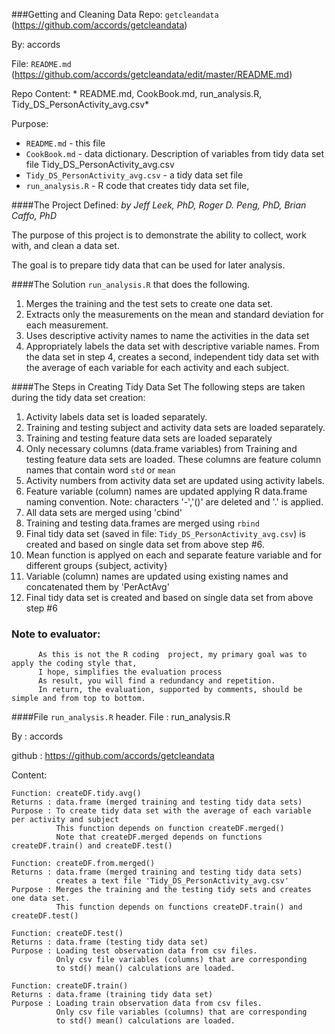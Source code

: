 ###Getting and Cleaning Data
 Repo: `getcleandata` (https://github.com/accords/getcleandata)
 
 By: accords
 
 File: `README.md` (https://github.com/accords/getcleandata/edit/master/README.md)
 
 Repo Content: * README.md, CookBook.md, run_analysis.R, Tidy_DS_PersonActivity_avg.csv*
 
 Purpose:
  * `README.md` - this file
  * `CookBook.md` - data dictionary. Description of variables from tidy data set file Tidy_DS_PersonActivity_avg.csv
  * `Tidy_DS_PersonActivity_avg.csv` - a tidy data set file
  * `run_analysis.R` - R code that creates tidy data set file, 

####The Project
Defined: *by Jeff Leek, PhD, Roger D. Peng, PhD, Brian Caffo, PhD*

The purpose of this project is to demonstrate the ability to collect, work with, and clean a data set. 

The goal is to prepare tidy data that can be used for later analysis. 

####The Solution
`run_analysis.R` that does the following. 

  1. Merges the training and the test sets to create one data set.
  2. Extracts only the measurements on the mean and standard deviation for each measurement. 
  3. Uses descriptive activity names to name the activities in the data set
  4. Appropriately labels the data set with descriptive variable names. 
From the data set in step 4, creates a second, independent tidy data set with the average of each variable for each activity and each subject.

####The Steps in Creating Tidy Data Set
The following steps are taken during the tidy data set creation:
  1. Activity labels data set is loaded separately.
  2. Training and testing subject and activity data sets are loaded separately.
  3. Training and testing feature data sets are loaded separately
  4. Only necessary columns (data.frame variables) from Training and testing feature data sets are loaded. These columns are feature column names that contain word `std` or `mean`
  5.  Activity numbers from activity data set are updated using activity labels.
  6.  Feature variable (column) names are updated applying R data.frame naming convention. Note: characters '-','()' are deleted and '.' is applied.
  7.  All data sets are merged using 'cbind'
  8.  Training and testing data.frames are merged using `rbind`
  9.  Final tidy data set (saved in file: `Tidy_DS_PersonActivity_avg.csv`) is created and based on single data set from above step #6.
  10.  Mean function is applyed on each and separate feature variable and for different groups {subject, activity}
  11.  Variable (column) names are updated using existing names and concatenated them by 'PerActAvg'
  12.  Final tidy data set is created and based on single data set from above step #6

### Note to evaluator:
          As this is not the R coding  project, my primary goal was to apply the coding style that, 
          I hope, simplifies the evaluation process
          As result, you will find a redundancy and repetition.
          In return, the evaluation, supported by comments, should be simple and from top to bottom.

####File `run_analysis.R` header. 
 File   : run_analysis.R
 
 
 By     : accords
 
 github : https://github.com/accords/getcleandata
 
 Content:
 
    Function: createDF.tidy.avg()
    Returns : data.frame (merged training and testing tidy data sets)
    Purpose : To create tidy data set with the average of each variable per activity and subject
              This function depends on function createDF.merged()
              Note that createDF.merged depends on functions createDF.train() and createDF.test()   
    
    Function: createDF.from.merged()
    Returns : data.frame (merged training and testing tidy data sets)
              creates a text file 'Tidy_DS_PersonActivity_avg.csv'
    Purpose : Merges the training and the testing tidy sets and creates one data set.
              This function depends on functions createDF.train() and createDF.test()   
    
    Function: createDF.test()
    Returns : data.frame (testing tidy data set)
    Purpose : Loading test observation data from csv files. 
              Only csv file variables (columns) that are corresponding 
              to std() mean() calculations are loaded.
    
    Function: createDF.train()
    Returns : data.frame (training tidy data set)
    Purpose : Loading train observation data from csv files. 
              Only csv file variables (columns) that are corresponding 
              to std() mean() calculations are loaded.

